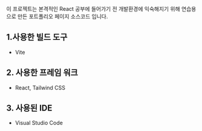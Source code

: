 이 프로젝트는 본격적인 React 공부에 들어가기 전 개발환경에 익숙해지기 위해 연습용으로 만든 포트폴리오 페이지 소스코드 입니다. 




## 1.사용한 빌드 도구 
- Vite

## 2. 사용한 프레임 워크
- React, Tailwind CSS



## 3. 사용된 IDE
- Visual Studio Code 